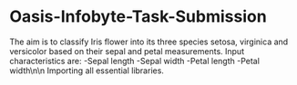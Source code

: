# Oasis-Infobyte-Task-Submission
The aim is to classify Iris flower into its three species setosa, virginica and versicolor based on their sepal and petal
measurements.
Input characteristics are:
-Sepal length
-Sepal width
-Petal length
-Petal width\n\n
Importing all essential libraries.

